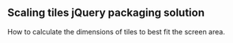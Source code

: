 ## Scaling tiles jQuery packaging solution

How to calculate the dimensions of tiles to best fit the screen area.